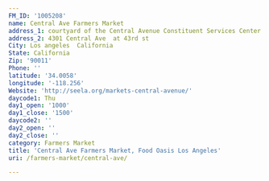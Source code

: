 ```yaml
---
FM_ID: '1005208'
name: Central Ave Farmers Market
address_1: courtyard of the Central Avenue Constituent Services Center
address_2: 4301 Central Ave  at 43rd st
City: Los angeles  California
State: California
Zip: '90011'
Phone: ''
latitude: '34.0058'
longitude: '-118.256'
Website: 'http://seela.org/markets-central-avenue/'
daycode1: Thu
day1_open: '1000'
day1_close: '1500'
daycode2: ''
day2_open: ''
day2_close: ''
category: Farmers Market
title: 'Central Ave Farmers Market, Food Oasis Los Angeles'
uri: /farmers-market/central-ave/

---
```

